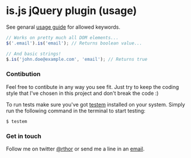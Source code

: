 # is.js jQuery plugin (usage)

See genaral [usage guide](https://github.com/rthor/isjs/blob/master/README.md) for allowed keywords.

```javascript
// Works on pretty much all DOM elements...
$('.email').is('email'); // Returns boolean value...

// And basic strings!
$.is('john.doe@example.com', 'email'); // Returns true
```

### Contibution

Feel free to contibute in any way you see fit. Just try to keep the coding style that I've chosen in this project and don't break the code :)

To run tests make sure you've got [testem](https://github.com/airportyh/testem) installed on your system. Simply run the following command in the terminal to start testing:

	$ testem

### Get in touch

Follow me on twitter [@rthor](http://twitter.com/rthor) or send me a line in an [email](mailto:ragnar.valgeirsson@gmail.comz).